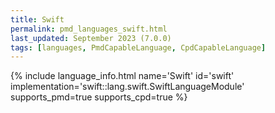 ```yaml
---
title: Swift
permalink: pmd_languages_swift.html
last_updated: September 2023 (7.0.0)
tags: [languages, PmdCapableLanguage, CpdCapableLanguage]
---
```


{% include language_info.html name='Swift' id='swift' implementation='swift::lang.swift.SwiftLanguageModule' supports_pmd=true supports_cpd=true %}
